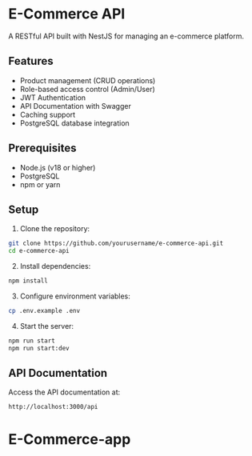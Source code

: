 # E-Commerce API

A RESTful API built with NestJS for managing an e-commerce platform.

## Features

- Product management (CRUD operations)
- Role-based access control (Admin/User)
- JWT Authentication
- API Documentation with Swagger
- Caching support
- PostgreSQL database integration

## Prerequisites

- Node.js (v18 or higher)
- PostgreSQL
- npm or yarn

## Setup

1. Clone the repository:

```bash
git clone https://github.com/yourusername/e-commerce-api.git
cd e-commerce-api
```

2. Install dependencies:

```bash
npm install
```

3. Configure environment variables:

```bash
cp .env.example .env
```

4. Start the server:

```bash
npm run start
npm run start:dev
```

## API Documentation

Access the API documentation at:

```bash
http://localhost:3000/api
```
# E-Commerce-app
